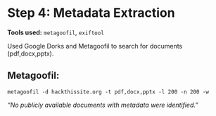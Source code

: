 # Step 4: Metadata Extraction

**Tools used:** `metagoofil`, `exiftool`

Used Google Dorks and Metagoofil to search for documents (pdf,docx,pptx).

## Metagoofil:
```
metagoofil -d hackthissite.org -t pdf,docx,pptx -l 200 -n 200 -w
```

*“No publicly available documents with metadata were identified.”*
